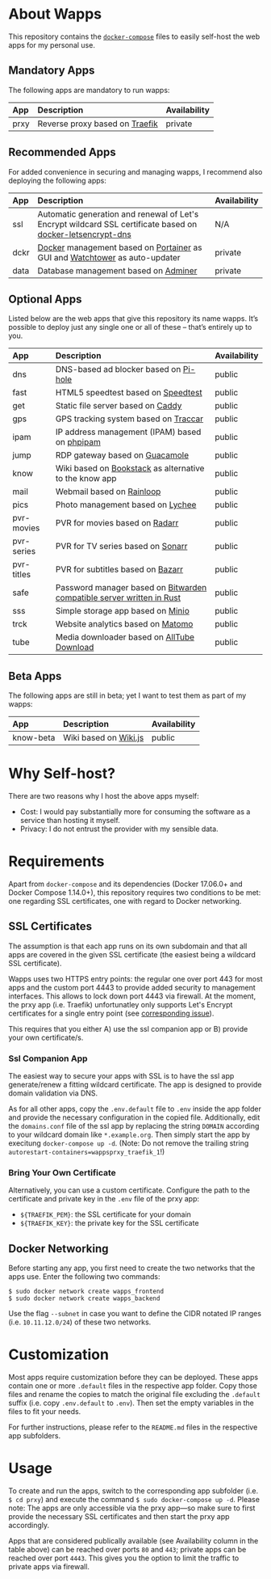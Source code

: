 # About Wapps

This repository contains the [``docker-compose``](https://docs.docker.com/compose/) files to easily self-host the web apps for my personal use.

## Mandatory Apps

The following apps are mandatory to run wapps:

| App  | Description | Availability |
| :--- | :---------- | :----------- |
| prxy | Reverse proxy based on [Traefik](https://traefik.io/) | private |

## Recommended Apps

For added convenience in securing and managing wapps, I recommend also deploying the following apps:

| App  | Description | Availability |
| :--- | :---------- | :----------- |
| ssl  | Automatic generation and renewal of Let's Encrypt wildcard SSL certificate based on [docker-letsencrypt-dns](https://github.com/adferrand/docker-letsencrypt-dns) | N/A |
| dckr | [Docker](https://www.docker.com/) management based on [Portainer](https://portainer.io/) as GUI and [Watchtower](https://github.com/containrrr/watchtower) as auto-updater | private |
| data | Database management based on [Adminer](https://www.adminer.org/) | private |

## Optional Apps

Listed below are the web apps that give this repository its name wapps. It’s possible to deploy just any single one or all of these – that’s entirely up to you.

| App  | Description | Availability |
| :--- | :---------- | :----------- |
| dns  | DNS-based ad blocker based on [Pi-hole](https://pi-hole.net/) | public |
| fast | HTML5 speedtest based on [Speedtest](https://www.github.com/adolfintel/speedtest) | public |
| get  | Static file server based on [Caddy](https://caddyserver.com/) | public |
| gps  | GPS tracking system based on [Traccar](https://www.traccar.org/) | public |
| ipam | IP address management (IPAM) based on [phpipam](https://github.com/pierrecdn/phpipam/) | public |
| jump | RDP gateway based on [Guacamole](https://guacamole.apache.org/) | public |
| know | Wiki based on [Bookstack](https://www.bookstackapp.com/) as alternative to the know app | public |
| mail | Webmail based on [Rainloop](https://www.rainloop.net/) | public |
| pics | Photo management based on [Lychee](https://lychee.electerious.com/) | public |
| pvr-movies | PVR for movies based on [Radarr](https://radarr.video/) | public |
| pvr-series | PVR for TV series based on [Sonarr](https://sonarr.tv/) | public |
| pvr-titles | PVR for subtitles based on [Bazarr](https://www.bazarr.media/) | public |
| safe | Password manager based on [Bitwarden](https://bitwarden.com/) [compatible server written in Rust](https://github.com/mprasil/bitwarden_rs) | public |
| sss  | Simple storage app based on [Minio](https://minio.io/) | public |
| trck | Website analytics based on [Matomo](https://matomo.org/) | public |
| tube | Media downloader based on [AllTube Download](http://alltubedownload.net/) | public |

## Beta Apps

The following apps are still in beta; yet I want to test them as part of my wapps:

| App  | Description | Availability |
| :----| :---------- | :----------- |
| know-beta | Wiki based on [Wiki.js](https://wiki.js.org/) | public |

# Why Self-host?

There are two reasons why I host the above apps myself:

* Cost: I would pay substantially more for consuming the software as a service than hosting it myself.
* Privacy: I do not entrust the provider with my sensible data.

# Requirements

Apart from ``docker-compose`` and its dependencies (Docker 17.06.0+ and Docker Compose 1.14.0+), this repository requires two conditions to be met: one regarding SSL certificates, one with regard to Docker networking.

## SSL Certificates

The assumption is that each app runs on its own subdomain and that all apps are covered in the given SSL certificate (the easiest being a wildcard SSL certificate).

Wapps uses two HTTPS entry points: the regular one over port 443 for most apps and the custom port 4443 to provide added security to management interfaces. This allows to lock down port 4443 via firewall. At the moment, the prxy app (i.e. Traefik) unfortunatley only supports Let's Encrypt certificates for a single entry point (see [corresponding issue](https://github.com/MichaelSchmidle/wapps/issues/3)).

This requires that you either A) use the ssl companion app or B) provide your own certificate/s.

### Ssl Companion App

The easiest way to secure your apps with SSL is to have the ssl app generate/renew a fitting wildcard certificate. The app is designed to provide domain validation via DNS.

As for all other apps, copy the ``.env.default`` file to ``.env`` inside the app folder and provide the necessary configuration in the copied file. Additionally, edit the ``domains.conf`` file of the ssl app by replacing the string ``DOMAIN`` according to your wildcard domain like ``*.example.org``. Then simply start the app by execitung ``docker-compose up -d``. (Note: Do not remove the trailing string ``autorestart-containers=wappsprxy_traefik_1``!)

### Bring Your Own Certificate

Alternatively, you can use a custom certificate. Configure the path to the certificate and private key in the ``.env`` file of the prxy app:

* ``${TRAEFIK_PEM}``: the SSL certificate for your domain
* ``${TRAEFIK_KEY}``: the private key for the SSL certificate

## Docker Networking

Before starting any app, you first need to create the two networks that the apps use. Enter the following two commands:

```
$ sudo docker network create wapps_frontend
$ sudo docker network create wapps_backend
```

Use the flag ``--subnet`` in case you want to define the CIDR notated IP ranges (i.e. ``10.11.12.0/24``) of these two networks.

# Customization

Most apps require customization before they can be deployed. These apps contain one or more ``.default`` files in the respective app folder. Copy those files and rename the copies to match the original file excluding the ``.default`` suffix (i.e. copy ``.env.default`` to ``.env``). Then set the empty variables in the files to fit your needs.

For further instructions, please refer to the ``README.md`` files in the respective app subfolders.

# Usage

To create and run the apps, switch to the corresponding app subfolder (i.e. ``$ cd prxy``) and execute the command ``$ sudo docker-compose up -d``. Please note: The apps are only accessible via the prxy app—so make sure to first provide the necessary SSL certificates and then start the prxy app accordingly.

Apps that are considered publically available (see Availability column in the table above) can be reached over ports ``80`` and ``443``; private apps can be reached over port ``4443``. This gives you the option to limit the traffic to private apps via firewall.

